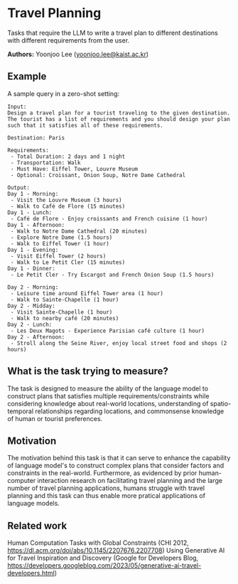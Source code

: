 # Travel Planning

Tasks that require the LLM to write a travel plan to different destinations with different requirements from the user.

**Authors:** Yoonjoo Lee (yoonjoo.lee@kaist.ac.kr)

## Example

A sample query in a zero-shot setting:

```
Input:
Design a travel plan for a tourist traveling to the given destination. The tourist has a list of requirements and you should design your plan such that it satisfies all of these requirements. 

Destination: Paris

Requirements:
 - Total Duration: 2 days and 1 night
 - Transportation: Walk
 - Must Have: Eiffel Tower, Louvre Museum
 - Optional: Croissant, Onion Soup, Notre Dame Cathedral

Output:
Day 1 - Morning:
 - Visit the Louvre Museum (3 hours)
 - Walk to Café de Flore (15 minutes)
Day 1 - Lunch:
 - Café de Flore - Enjoy croissants and French cuisine (1 hour)
Day 1 - Afternoon:
 - Walk to Notre Dame Cathedral (20 minutes)
 - Explore Notre Dame (1.5 hours)
 - Walk to Eiffel Tower (1 hour)
Day 1 - Evening:
 - Visit Eiffel Tower (2 hours)
 - Walk to Le Petit Cler (15 minutes)
Day 1 - Dinner:
 - Le Petit Cler - Try Escargot and French Onion Soup (1.5 hours)

Day 2 - Morning:
 - Leisure time around Eiffel Tower area (1 hour)
 - Walk to Sainte-Chapelle (1 hour)
Day 2 - Midday:
 - Visit Sainte-Chapelle (1 hour)
 - Walk to nearby café (20 minutes)
Day 2 - Lunch:
 - Les Deux Magots - Experience Parisian café culture (1 hour)
Day 2 - Afternoon:
 - Stroll along the Seine River, enjoy local street food and shops (2 hours)
```

## What is the task trying to measure?

The task is designed to measure the ability of the language model to construct plans that satisfies multiple requirements/constraints while considering knowledge about real-world locations, understanding of spatio-temporal relationships regarding locations, and commonsense knowledge of human or tourist preferences.

## Motivation

The motivation behind this task is that it can serve to enhance the capability of language model's to construct complex plans that consider factors and constraints in the real-world. Furthermore, as evidenced by prior human-computer interaction research on facilitating travel planning and the large number of travel planning applications, humans struggle with travel planning and this task can thus enable more pratical applications of language models.

## Related work

Human Computation Tasks with Global Constraints (CHI 2012, https://dl.acm.org/doi/abs/10.1145/2207676.2207708)
Using Generative AI for Travel Inspiration and Discovery (Google for Developers Blog, https://developers.googleblog.com/2023/05/generative-ai-travel-developers.html)